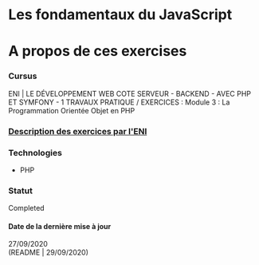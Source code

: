 # Les fondamentaux du JavaScript

# A propos de ces exercises

### Cursus
ENI | LE DÉVELOPPEMENT WEB COTE SERVEUR - BACKEND - AVEC PHP ET SYMFONY - 1
TRAVAUX PRATIQUE / EXERCICES : Module 3 : La Programmation Orientée Objet en PHP

### [Description des exercices par l'ENI](https://github.com/Dyrits/CLASSES/blob/master/Module%2003%20-%20Enonc%C3%A9%20TP%2001%20-%20Classes.pdf)

### Technologies
- PHP

### Statut
Completed

#### Date de la dernière mise à jour
27/09/2020  
(README | 29/09/2020)